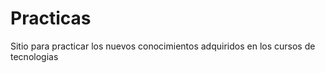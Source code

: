 # Practicas
Sitio para practicar los nuevos  conocimientos adquiridos en los cursos de tecnologias 
